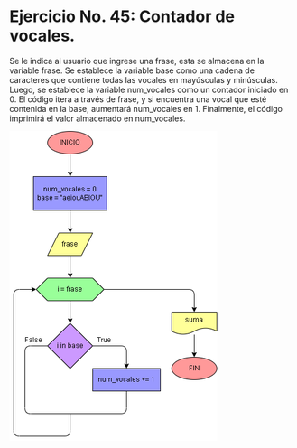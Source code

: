 # Ejercicio No. 45: Contador de vocales.

Se le indica al usuario que ingrese una frase, esta se almacena en la variable frase. Se establece la variable base como una cadena de caracteres que contiene todas las vocales en mayúsculas y minúsculas. Luego, se establece la variable num_vocales como un contador iniciado en 0. El código itera a través de frase, y si encuentra una vocal que esté contenida en la base, aumentará num_vocales en 1. Finalmente, el código imprimirá el valor almacenado en num_vocales.

![Diagrama](diagrama.png "diagrama de flujo")